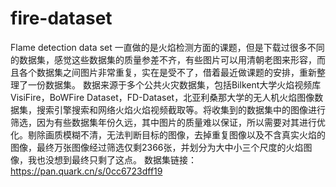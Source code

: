 # fire-dataset
Flame detection data set
一直做的是火焰检测方面的课题，但是下载过很多不同的数据集，感觉这些数据集的质量参差不齐，有些图片可以用清朝老图来形容，而且各个数据集之间图片非常重复，实在是受不了，借着最近做课题的安排，重新整理了一份数据集。
数据来源于多个公共火灾数据集，包括Bilkent大学火焰视频库VisiFire，BoWFire Dataset，FD-Dataset，北亚利桑那大学的无人机火焰图像数据集，搜索引擎搜索和网络火焰火焰视频截取等。将收集到的数据集中的图像进行筛选，因为有些数据集年份久远，其中图片的质量难以保证，所以需要对其进行优化。剔除画质模糊不清，无法判断目标的图像，去掉重复图像以及不含真实火焰的图像，最终万张图像经过筛选仅剩2366张，并划分为大中小三个尺度的火焰图像，我也没想到最终只剩了这点。
数据集链接：https://pan.quark.cn/s/0cc6723dff19
